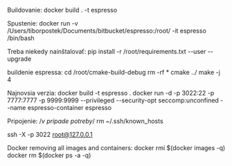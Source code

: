 Buildovanie: docker build . -t espresso

Spustenie:
docker run -v /Users/tiborpostek/Documents/bitbucket/espresso:/root/ -it espresso /bin/bash

Treba niekedy nainštalovať:
pip install -r /root/requirements.txt --user --upgrade

buildenie espressa:
cd /root/cmake-build-debug
rm -rf *
cmake ../
make -j 4


Najnovsia verzia:
docker build -t espresso .
docker run -d -p 3022:22 -p 7777:7777 -p 9999:9999 --privileged --security-opt seccomp:unconfined --name espresso-container espresso

Pripojenie:
/*v pripade potreby*/ rm ~/.ssh/known_hosts

ssh -X -p 3022 root@127.0.0.1




Docker removing all images and containers:
docker rmi $(docker images -q)
docker rm $(docker ps -a -q)